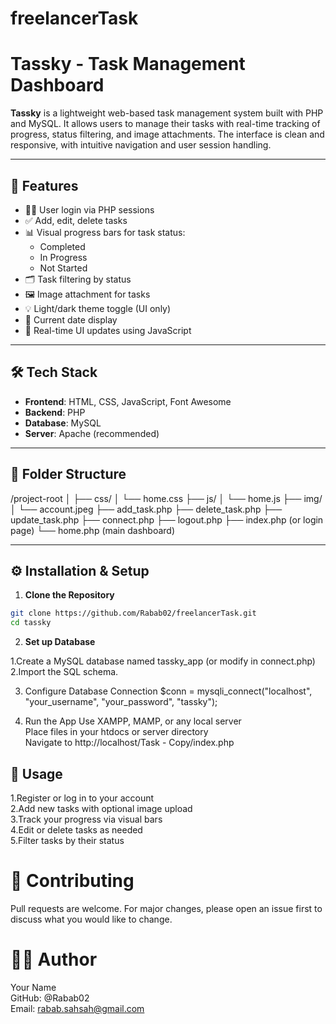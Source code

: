 # freelancerTask
# Tassky - Task Management Dashboard

**Tassky** is a lightweight web-based task management system built with PHP and MySQL. It allows users to manage their tasks with real-time tracking of progress, status filtering, and image attachments. The interface is clean and responsive, with intuitive navigation and user session handling.

---

## 🚀 Features

- 🧑‍💻 User login via PHP sessions
- ✅ Add, edit, delete tasks
- 📊 Visual progress bars for task status:
  - Completed
  - In Progress
  - Not Started
- 🗂️ Task filtering by status
- 🖼️ Image attachment for tasks
- 💡 Light/dark theme toggle (UI only)
- 📅 Current date display
- 🔄 Real-time UI updates using JavaScript

---

## 🛠️ Tech Stack

- **Frontend**: HTML, CSS, JavaScript, Font Awesome
- **Backend**: PHP
- **Database**: MySQL
- **Server**: Apache (recommended)

---

## 📁 Folder Structure

/project-root
│
├── css/
│ └── home.css
├── js/
│ └── home.js
├── img/
│ └── account.jpeg
├── add_task.php
├── delete_task.php
├── update_task.php
├── connect.php
├── logout.php
├── index.php (or login page)
└── home.php (main dashboard)

---
## ⚙️ Installation & Setup 

1. **Clone the Repository**

```bash
git clone https://github.com/Rabab02/freelancerTask.git
cd tassky
```

2. **Set up Database**

 1.Create a MySQL database named tassky_app (or modify in connect.php)  
 2.Import the SQL schema.

3. Configure Database Connection
 $conn = mysqli_connect("localhost", "your_username", "your_password", "tassky");

4. Run the App
Use XAMPP, MAMP, or any local server  
Place files in your htdocs or server directory  
Navigate to http://localhost/Task - Copy/index.php  


## 🧪 Usage
 1.Register or log in to your account  
 2.Add new tasks with optional image upload  
 3.Track your progress via visual bars  
 4.Edit or delete tasks as needed  
 5.Filter tasks by their status  

# 🤝 Contributing
 Pull requests are welcome. For major changes, please open an issue first to discuss what you would like to change.

# 🙋‍♂️ Author

 Your Name  
 GitHub: @Rabab02  
 Email: rabab.sahsah@gmail.com  




